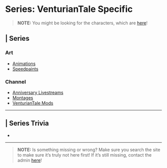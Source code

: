 # Series: VenturianTale Specific

> **NOTE:** You might be looking for the characters, which are [here](5.Characters/--.md)!

## | Series

### Art
- [Animations](6.Series/VT-Specific/Animations.md)
- [Speedpaints](6.Series/VT-Specific/Speedpaints.md)

### Channel
- [Anniversary Livestreams](6.Series/Livestreams/Anniversary_Livestreams.md)
- [Montages](6.Series/VT-Specific/Montages.md)
- [VenturianTale Mods](6.Series/VT-Specific/VenturianTale_Mods.md)

----

## | Series Trivia
- 

----
 
> **NOTE:** Is something missing or wrong? Make sure you search the site to make sure it’s truly not here first! If it’s still missing, contact the admin [here](../chapter_2.md)!